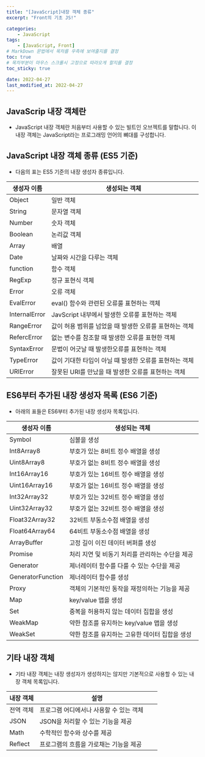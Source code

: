 ```yaml
---
title: "[JavaScript]내장 객체 종류"
excerpt: "Front의 기초 JS!"

categories:
    - JavaScript
tags:
    - [JavaScript, Front]
# MarkDown 문법에서 목차를 우측에 보여줄지를 결정
toc: true
# 목차부분이 마우스 스크롤시 고정으로 따라오게 할지를 결정
toc_sticky: true

date: 2022-04-27
last_modified_at: 2022-04-27
---
```


## JavaScrip 내장 객체란
- JavaScript 내장 객체란 처음부터 사용할 수 있는 빌트인 오브젝트를 말합니다. 이 내장 객체는 JavaScript라는 프로그래밍 언어의 뼈대를 구성합니다.

## JavaScript 내장 객체 종류 (ES5 기준)
- 다음의 표는 ES5 기준의 내장 생성자 종류입니다.


<div style="width:100%;">
<table class="table_type_1">
    <colgroup>
        <col width="20%">
        <col width="80%">
    </colgroup>
    <thead>
        <tr>
            <th>생성자 이름</th>
            <th>생성되는 객체</th>
        </tr>
    </thead>
    <tbody>
        <tr>
            <td>Object</td>
            <td>일반 객체</td>
        </tr>
        <tr>
            <td>String</td>
            <td>문자열 객체</td>
        </tr>
        <tr>
            <td>Number</td>
            <td>숫자 객체</td>
        </tr>
        <tr>
            <td>Boolean</td>
            <td>논리값 객체</td>
        </tr>
        <tr>
            <td>Array</td>
            <td>배열</td>
        </tr>
        <tr>
            <td>Date</td>
            <td>날짜와 시간을 다루는 객체</td>
        </tr>
        <tr>
            <td>function</td>
            <td>함수 객체</td>
        </tr>
        <tr>
            <td>RegExp</td>
            <td>정규 표현식 객체</td>
        </tr>
        <tr>
            <td>Error</td>
            <td>오류 객체</td>
        </tr>
        <tr>
            <td>EvalError</td>
            <td>eval() 함수와 관련된 오류룰 표현하는 객체</td>
        </tr>
        <tr>
            <td>InternalError</td>
            <td>JavScript 내부에서 발생한 오류릏 표현하는 객체</td>
        </tr>
        <tr>
            <td>RangeError</td>
            <td>값이 허용 범위를 넘었을 때 발생한 오류를 표현하는 객체</td>
        </tr>
        <tr>
            <td>RefercError</td>
            <td>없는 변수를 참조할 때 발생한 오류를 표현한 객체</td>
        </tr>
        <tr>
            <td>SyntaxError</td>
            <td>문법이 어긋날 때 발생한오류를 표현하는 객체</td>
        <tr>
            <td>TypeError</td>
            <td>값이 기대한 타입이 아닐 떄 발생한 오류를 표현하는 객체</td>
        </tr>
        <tr>
            <td>URIError</td>
            <td>잘못된 URI를 만났을 때 발생한 오류를 표현하는 객체</td>
        </tr>
    </tbody>
</table>
</div>

## ES6부터 추가된 내장 생성자 목록 (ES6 기준)
- 아래의 표들은 ES6부터 추가된 내장 생성자 목록입니다.


<div style="width:100%;">
<table class="table_type_1">
    <colgroup>
        <col width="25%">
        <col width="75%">
    </colgroup>
    <thead>
        <tr>
            <th>생성자 이름</th>
            <th>생성되는 객체</th>
        </tr>
    </thead>
    <tbody>
        <tr>
            <td>Symbol</td>
            <td>심볼을 생성</td>
        </tr>
        <tr>
            <td>Int8Array8</td>
            <td>부호가 있는 8비트 정수 배열을 생성</td>
        </tr>
        <tr>
            <td>Uint8Array8</td>
            <td>부호가 없는 8비트 정수 배열을 생성</td>
        </tr>
        <tr>
            <td>Int16Array16</td>
            <td>부호가 있는 16비트 정수 배열을 생성</td>
        </tr>
        <tr>
            <td>Uint16Array16</td>
            <td>부호가 없는 16비트 정수 배열을 생성</td>
        </tr>
        <tr>
            <td>Int32Array32</td>
            <td>부호가 있는 32비트 정수 배열을 생성</td>
        </tr>
        <tr>
            <td>Uint32Array32</td>
            <td>부호가 없는 32비트 정수 배열을 생성</td>
        </tr>
        <tr>
            <td>Float32Array32</td>
            <td>32비트 부동소수점 배열을 생성</td>
        </tr>
        <tr>
            <td>Float64Array64</td>
            <td>64비트 부동소수점 배열을 생성</td>
        </tr>
        <tr>
            <td>ArrayBuffer</td>
            <td>고정 길이 이진 데이터 버퍼를 생성</td>
        </tr>
        <tr>
            <td>Promise</td>
            <td>처리 지연 및 비동기 처리를 관리하는 수단을 제공</td>
        </tr>
        <tr>
            <td>Generator</td>
            <td>제너레이터 함수를 다룰 수 있는 수단을 제공</td>
        </tr>
        <tr>
            <td>GeneratorFunction</td>
            <td>제너레이터 함수를 생성</td>
        </tr>
        <tr>
            <td>Proxy</td>
            <td>객체의 기본적인 동작을 재정의하는 기능을 제공</td>
        <tr>
            <td>Map</td>
            <td>key/value 맵을 생성</td>
        </tr>
        <tr>
            <td>Set</td>
            <td>중복을 허용하지 않는 데이터 집합을 생성</td>
        </tr>
        <tr>
            <td>WeakMap</td>
            <td>약한 참조를 유지하는 key/value 맵을 생성</td>
        </tr>
        <tr>
            <td>WeakSet</td>
            <td>약한 참조를 유지하는 고유한 데이터 집합을 생성</td>
        </tr>
    </tbody>
</table>
</div>

## 기타 내장 객체
- 기타 내장 객체는 내장 생성자가 생성하지는 않지만 기본적으로 사용할 수 있는 내장 객체 목록입니다.


<div style="width:100%;">
<table class="table_type_1">
    <colgroup>
        <col width="20%">
        <col width="80%">
    </colgroup>
    <thead>
        <tr>
            <th>내장 객체</th>
            <th>설명</th>
        </tr>
    </thead>
    <tbody>
        <tr>
            <td>전역 객체</td>
            <td>프로그램 어디에서나 사용할 수 있는 객체</td>
        </tr>
        <tr>
            <td>JSON</td>
            <td>JSON을 처리할 수 있는 기능을 제공</td>
        </tr>
        <tr>
            <td>Math</td>
            <td>수학적인 함수와 상수를 제공</td>
        </tr>
        <tr>
            <td>Reflect</td>
            <td>프로그램의 흐름을 가로채는 기능을 제공</td>
        </tr>
    </tbody>
</table>
</div>
